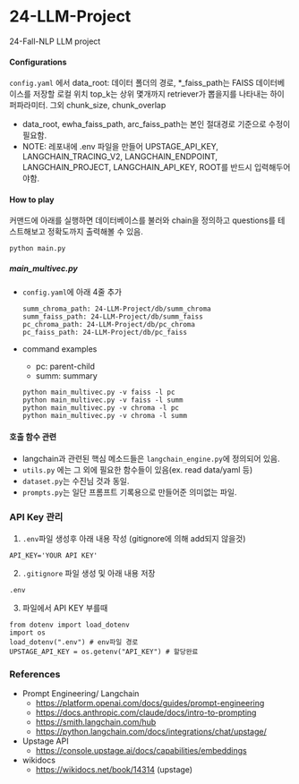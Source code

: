 # 24-LLM-Project
24-Fall-NLP LLM project
#### Configurations 
`config.yaml` 에서 data_root: 데이터 폴더의 경로, *_faiss_path는 FAISS 데이터베이스를 저장할 로컬 위치
top_k는 상위 몇개까지 retriever가 뽑을지를 나타내는 하이퍼파라미터. 그외 chunk_size, chunk_overlap
- data_root, ewha_faiss_path, arc_faiss_path는 본인 절대경로 기준으로 수정이 필요함.
- NOTE: 레포내에 .env 파일을 만들어 UPSTAGE_API_KEY, LANGCHAIN_TRACING_V2, LANGCHAIN_ENDPOINT, LANGCHAIN_PROJECT, LANGCHAIN_API_KEY, ROOT를 반드시 입력해두어야함.

#### How to play
커맨드에 아래를 실행하면 데이터베이스를 불러와 chain을 정의하고 questions를 테스트해보고 정확도까지 출력해볼 수 있음.
```
python main.py
```

##### main_multivec.py
- `config.yaml`에 아래 4줄 추가
    ```
    summ_chroma_path: 24-LLM-Project/db/summ_chroma
    summ_faiss_path: 24-LLM-Project/db/summ_faiss
    pc_chroma_path: 24-LLM-Project/db/pc_chroma
    pc_faiss_path: 24-LLM-Project/db/pc_faiss
    ```
    
- command examples
    - pc: parent-child
    - summ: summary
    ```
    python main_multivec.py -v faiss -l pc
    python main_multivec.py -v faiss -l summ
    python main_multivec.py -v chroma -l pc
    python main_multivec.py -v chroma -l summ
    ```

#### 호출 함수 관련
- langchain과 관련된 핵심 메소드들은 `langchain_engine.py`에 정의되어 있음.
- `utils.py` 에는 그 외에 필요한 함수들이 있음(ex. read data/yaml 등)
- `dataset.py`는 수진님 것과 동일.
- `prompts.py`는 일단 프롬프트 기록용으로 만들어준 의미없는 파일.

### API Key 관리
1. `.env`파일 생성후 아래 내용 작성 (gitignore에 의해 add되지 않을것)
```
API_KEY='YOUR API KEY'
```
2. `.gitignore` 파일 생성 및 아래 내용 저장
```
.env
```
3. 파일에서 API KEY 부를때
```
from dotenv import load_dotenv 
import os 
load_dotenv(".env") # env파일 경로 
UPSTAGE_API_KEY = os.getenv("API_KEY") # 할당완료
```


### References
- Prompt Engineering/ Langchain
    - https://platform.openai.com/docs/guides/prompt-engineering
    - https://docs.anthropic.com/claude/docs/intro-to-prompting
    - https://smith.langchain.com/hub
    - https://python.langchain.com/docs/integrations/chat/upstage/
- Upstage API
    - https://console.upstage.ai/docs/capabilities/embeddings
- wikidocs
    - https://wikidocs.net/book/14314  (upstage)
